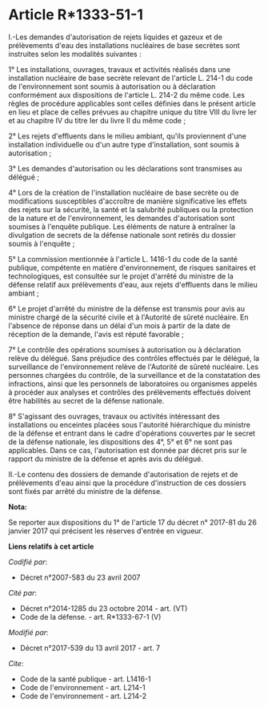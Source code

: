 # Article R*1333-51-1

I.-Les demandes d'autorisation de rejets liquides et gazeux et de prélèvements d'eau des installations nucléaires de base
secrètes sont instruites selon les modalités suivantes :

1° Les installations, ouvrages, travaux et activités réalisés dans une installation nucléaire de base secrète relevant de
l'article L. 214-1 du code de l'environnement sont soumis à autorisation ou à déclaration conformément aux dispositions de
l'article L. 214-2 du même code. Les règles de procédure applicables sont celles définies dans le présent article en lieu et
place de celles prévues au chapitre unique du titre VIII du livre Ier et au chapitre IV du titre Ier du livre II du même
code ;

2° Les rejets d'effluents dans le milieu ambiant, qu'ils proviennent d'une installation individuelle ou d'un autre type
d'installation, sont soumis à autorisation ;

3° Les demandes d'autorisation ou les déclarations sont transmises au délégué ;

4° Lors de la création de l'installation nucléaire de base secrète ou de modifications susceptibles d'accroître de manière
significative les effets des rejets sur la sécurité, la santé et la salubrité publiques ou la protection de la nature et de
l'environnement, les demandes d'autorisation sont soumises à l'enquête publique. Les éléments de nature à entraîner la
divulgation de secrets de la défense nationale sont retirés du dossier soumis à l'enquête ;

5° La commission mentionnée à l'article L. 1416-1 du code de la santé publique, compétente en matière d'environnement, de
risques sanitaires et technologiques, est consultée sur le projet d'arrêté du ministre de la défense relatif aux prélèvements
d'eau, aux rejets d'effluents dans le milieu ambiant ;

6° Le projet d'arrêté du ministre de la défense est transmis pour avis au ministre chargé de la sécurité civile et à
l'Autorité de sûreté nucléaire. En l'absence de réponse dans un délai d'un mois à partir de la date de réception de la
demande, l'avis est réputé favorable ;

7° Le contrôle des opérations soumises à autorisation ou à déclaration relève du délégué. Sans préjudice des contrôles
effectués par le délégué, la surveillance de l'environnement relève de l'Autorité de sûreté nucléaire. Les personnes chargées
du contrôle, de la surveillance et de la constatation des infractions, ainsi que les personnels de laboratoires ou organismes
appelés à procéder aux analyses et contrôles des prélèvements effectués doivent être habilités au secret de la défense
nationale.

8° S'agissant des ouvrages, travaux ou activités intéressant des installations ou enceintes placées sous l'autorité
hiérarchique du ministre de la défense et entrant dans le cadre d'opérations couvertes par le secret de la défense nationale,
les dispositions des 4°, 5° et 6° ne sont pas applicables. Dans ce cas, l'autorisation est donnée par décret pris sur le
rapport du ministre de la défense et après avis du délégué.

II.-Le contenu des dossiers de demande d'autorisation de rejets et de prélèvements d'eau ainsi que la procédure d'instruction
de ces dossiers sont fixés par arrêté du ministre de la défense.

**Nota:**

Se reporter aux dispositions du 1° de l'article 17 du décret n° 2017-81 du 26 janvier 2017 qui précisent les réserves
d'entrée en vigueur.

**Liens relatifs à cet article**

_Codifié par_:

  - Décret n°2007-583 du 23 avril 2007

_Cité par_:

  - Décret n°2014-1285 du 23 octobre 2014 - art. (VT)
  - Code de la défense. - art. R*1333-67-1 (V)

_Modifié par_:

  - Décret n°2017-539 du 13 avril 2017 - art. 7

_Cite_:

  - Code de la santé publique - art. L1416-1
  - Code de l'environnement - art. L214-1
  - Code de l'environnement - art. L214-2

